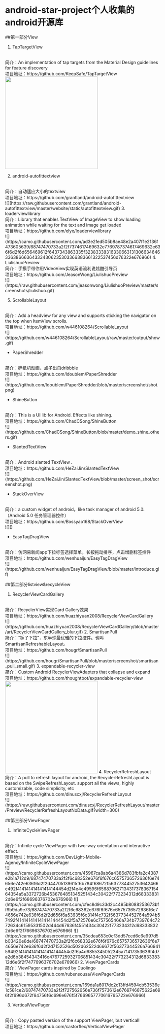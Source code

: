 # android-star-project个人收集的android开源库

##第一部分View
1.  TapTargetView
 <br>
 简介：An implementation of tap targets from the Material Design guidelines for feature discovery
 <br>
 项目地址：https://github.com/KeepSafe/TapTargetView
 <br>
<img width="300" width=“500” src="https://github.com/KeepSafe/TapTargetView/blob/master/art/video.gif"></img>

2. android-autofittextview
 <br>
 简介：自动适应大小的textview
 <br>
 项目地址：https://github.com/grantland/android-autofittextview
 <br>
 ![](https://raw.githubusercontent.com/grantland/android-autofittextview/master/website/static/autofittextview.gif)
3. loaderviewlibrary
 <br>
 简介：Library that enables TextView of ImageView to show loading animation while waiting for the text and image get loaded
 <br>
 项目地址：https://github.com/elye/loaderviewlibrary
 <br>
 ![](https://camo.githubusercontent.com/ad3e2fed505b8ae48e2a407f1e21361473605639/68747470733a2f2f7374617469632e7769787374617469632e636f6d2f6d656469612f6437343863335f32383338316330663131306634646336386663643334306235303366383661322537456d76322e676966)
4. LiulishuoPreview
 <br>
 简介：手摸手带你用VideoView实现英语流利说炫酷引导页
 <br>
 项目地址：https://github.com/JeasonWong/LiulishuoPreview
 <br>
 ![](https://raw.githubusercontent.com/jeasonwong/LiulishuoPreview/master/screenshots/liulishuo.gif)

5. ScrollableLayout
 <br>
 简介：Add a headview for any view and supports sticking the navigator on the top when ItemView scrolls.
 <br>
 项目地址：https://github.com/w446108264/ScrollableLayout
 <br>
 ![](https://github.com/w446108264/ScrollableLayout/raw/master/output/show.gif)

* PaperShredder
 <br>
 简介：碎纸机动画，点子出自dribbble
 <br>
 项目地址：https://github.com/ldoublem/PaperShredder
 <br>
 ![](https://github.com/ldoublem/PaperShredder/blob/master/screenshot/shot.png)

 * ShineButton
 <br>
 简介：This is a UI lib for Android. Effects like shining.
 <br>
 项目地址：https://github.com/ChadCSong/ShineButton
 <br>
 ![](https://github.com/ChadCSong/ShineButton/blob/master/demo_shine_others.gif)

*  SlantedTextView
 <br>
 简介：Android slanted TextView .
 <br>
 项目地址：https://github.com/HeZaiJin/SlantedTextView
 <br>
 ![](https://github.com/HeZaiJin/SlantedTextView/blob/master/screen_shot/screenshot.png)

*  StackOverView
 <br>
 简介：a custom widget of android，like task manager of android 5.0.（Android 5.0 任务管理器控件）
 <br>
 项目地址：https://github.com/Bossyao168/StackOverView
 <br>
 ![]()

*  EasyTagDragView
 <br>
 简介：仿网易新闻app下拉标签选择菜单，长按拖动排序，点击增删标签控件
 <br>
 项目地址：https://github.com/wenhuaijun/EasyTagDragView
 <br>
 ![](https://github.com/wenhuaijun/EasyTagDragView/blob/master/introduce.gif)

##第二部分listview&recycleView
1. RecyclerViewCardGallery
 <br>
 简介：RecyclerView实现Card Gallery效果
 <br>
 项目地址：https://github.com/huazhiyuan2008/RecyclerViewCardGallery
 <br>
 ![](https://github.com/huazhiyuan2008/RecyclerViewCardGallery/blob/master/art/RecyclerViewCardGallery_blur.gif)
2. SmartisanPull
 <br>
 简介：“锤子下拉”，东半球最优雅的下拉控件。也叫SmartisanRefreshableLayout。
 <br>
 项目地址：https://github.com/hougr/SmartisanPull
 <br>
 ![](https://github.com/hougr/SmartisanPull/blob/master/screenshot/smartisan_pull_small.gif)
3. expandable-recycler-view
 <br>
 简介：Custom Android RecyclerViewAdapters that collapse and expand
 <br>
 项目地址：https://github.com/thoughtbot/expandable-recycler-view
 <br>
<img width="300" width=“500” src="https://cloud.githubusercontent.com/assets/5386934/17074123/b9d1efca-502c-11e6-9c9f-fb6180ee337f.gif"></img>
4. RecyclerRefreshLayout
 <br>
 简介：A pull to refresh layout for android, the RecyclerRefreshLayout is based on the SwipeRefreshLayout. support all the views, highly customizable, code simplicity, etc
 <br>
 项目地址：https://github.com/dinuscxj/RecyclerRefreshLayout
 <br>
 ![](https://raw.githubusercontent.com/dinuscxj/RecyclerRefreshLayout/master/Preview/RecyclerRefreshLayoutNoData.gif?width=300)

##第三部分ViewPager
1. InfiniteCycleViewPager
 <br>
 简介：Infinite cycle ViewPager with two-way orientation and interactive effect.
 <br>
 项目地址：https://github.com/DevLight-Mobile-Agency/InfiniteCycleViewPager
 <br>
 ![](https://camo.githubusercontent.com/45967ca8ab6a4386d783fbfa2c4387e2b1a712d9/68747470733a2f2f6c68352e676f6f676c6575736572636f6e74656e742e636f6d2f2d44705139615f6b784f68672f5637734452753642466c492f414141414141414144454d2f4e4c49596f65687062713431737836715464354a5a3372726b4536784851345251434c30422f773234312d683338312d6e6f2f68696376702e676966)
![](https://camo.githubusercontent.com/cfec8d9c33d2c4495b8088253673bff9b9da9e73/68747470733a2f2f6c68362e676f6f676c6575736572636f6e74656e742e636f6d2f2d656f6a53635f6c314f4c732f5637734452764a594b57492f414141414141414144454d2f5a72576e6c757565466a734b7739764c7272634c61595331502d444d67636f4551434c30422f773234312d683338322d6e6f2f76696376702e676966)
![](https://camo.githubusercontent.com/35cdea653c0cf3dd57ced6c6e997d5b03420e8de/68747470733a2f2f6c68332e676f6f676c6575736572636f6e74656e742e636f6d2f2d7152526d502d62522d66672f56377344526a76694159492f414141414141414144454d2f6a4d6855345052345a71417353636f4d7a2d6b38454343416c4767725932706851434c30422f773234312d683338312d6e6f2f7477696376702e676966)
2. ViewPagerCards
 <br>
 简介：ViewPager cards inspired by Duolingo
 <br>
 项目地址：https://github.com/rubensousa/ViewPagerCards
 <br>
 ![](https://camo.githubusercontent.com/169da1a6017dc2c13ffd4594cb53536e1c581ce2/68747470733a2f2f727562656e736f7573612e6769746875622e696f2f696d672f64756f6c696e676f5f7669657770616765722e676966)

3. VerticalViewPager
 <br>
 简介：Copy pasted version of the support ViewPager, but vertical!
 <br>
 项目地址：https://github.com/castorflex/VerticalViewPager
 <br>
